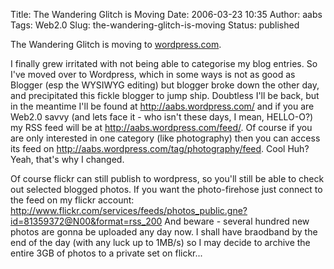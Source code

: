 Title: The Wandering Glitch is Moving
Date: 2006-03-23 10:35
Author: aabs
Tags: Web2.0
Slug: the-wandering-glitch-is-moving
Status: published

The Wandering Glitch is moving to [wordpress.com](http://www.wordpress.com).

I finally grew irritated with not being able to categorise my blog entries. So I've moved over to Wordpress, which in some ways is not as good as Blogger (esp the WYSIWYG editing) but blogger broke down the other day, and precipitated this fickle blogger to jump ship. Doubtless I'll be back, but in the meantime I'll be found at <http://aabs.wordpress.com/> and if you are Web2.0 savvy (and lets face it - who isn't these days, I mean, HELLO-O?) my RSS feed will be at <http://aabs.wordpress.com/feed/>. Of course if you are only interested in one category (like photography) then you can access its feed on <http://aabs.wordpress.com/tag/photography/feed>. Cool Huh? Yeah, that's why I changed.

Of course flickr can still publish to wordpress, so you'll still be able to check out selected blogged photos. If you want the photo-firehose just connect to the feed on my flickr account: <http://www.flickr.com/services/feeds/photos_public.gne?id=81359372@N00&format=rss_200> And beware - several hundred new photos are gonna be uploaded any day now. I shall have braodband by the end of the day (with any luck up to 1MB/s) so I may decide to archive the entire 3GB of photos to a private set on flickr...
